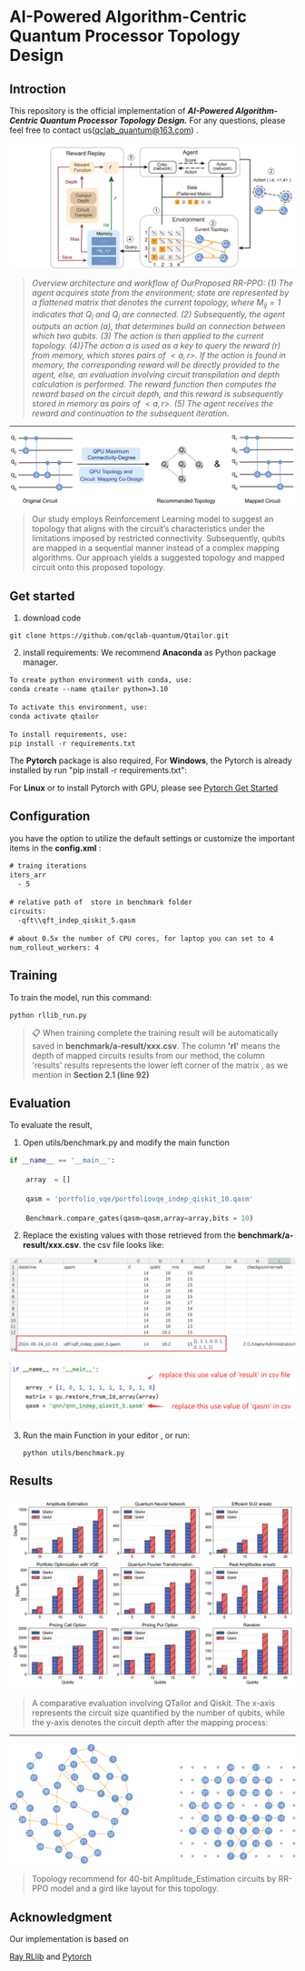 # AI-Powered Algorithm-Centric Quantum Processor Topology Design



## Introction

This repository is the official implementation of ***AI-Powered Algorithm-Centric Quantum Processor Topology Design.***     For any questions, please feel free to contact us(qclab_quantum@163.com) .


![Overview](./temp/overview.png)

> *Overview architecture and workflow of OurProposed RR-PPO:  (1) The agent acquires state from the environment; state are represented by a flattened matrix that denotes the current topology, where $M_{ij} = 1$ indicates that $Q_i$ and $Q_j$ are connected. (2) Subsequently, the agent outputs an action ($a$), that determines  build an connection between which two qubits. (3) The action is then applied to the current topology. (4)}The action a is used as a key to query the reward ($r$) from memory, which stores pairs of $<a,r>$. If the action is found in memory, the corresponding reward  will be directly provided to the agent, else, an evaluation involving circuit transpilation and depth calculation is performed. The reward function then computes the reward based on the circuit depth, and this reward is subsequently stored in memory as pairs of $<a,r>$​​. (5) The agent receives the reward and continuation to the subsequent iteration.*

<hr/>

![](./temp/intro2.png)

> Our study employs Reinforcement Learning model to suggest an topology that aligns with the circuit’s characteristics under the limitations imposed by restricted connectivity. Subsequently, qubits are mapped in a sequential manner instead of a complex mapping algorithms. Our approach yields a suggested topology and mapped circuit onto this proposed topology.


## Get started

1. download code

```
git clone https://github.com/qclab-quantum/Qtailor.git
```



2. install requirements:
We recommend **Anaconda** as Python package manager.
```setup
To create python environment with conda, use:
conda create --name qtailor python=3.10

To activate this environment, use:
conda activate qtailor

To install requirements, use:
pip install -r requirements.txt
```

The  **Pytorch**  package is also required, For **Windows**, the Pytorch  is already installed  by run "pip install -r requirements.txt":

For **Linux** or to install Pytorch with GPU,  please see [Pytorch Get Started](https://pytorch.org/get-started/locally/)


## Configuration

you have the option to utilize the default settings or customize the important items in the **config.xml** :

```
# traing iterations
iters_arr
  - 5
  
# relative path of  store in benchmark folder
circuits:
  -qft\\qft_indep_qiskit_5.qasm
  
# about 0.5x the number of CPU cores, for laptop you can set to 4
num_rollout_workers: 4
```



## Training

To train the model, run this command:

```train
python rllib_run.py
```

>📋  When training complete the training result will be automatically saved in **benchmark/a-result/xxx.csv**.
> The column **'rl'** means the depth of mapped circuits results from our method, the column 'results'  results represents the lower left corner of the matrix , as we mention in **Section 2.1 (line 92)**

## Evaluation

To evaluate the result,

1. Open utils/benchmark.py  and modify the main function

```python
if __name__ == '__main__':

    array  = []

    qasm = 'portfolio_vqe/portfoliovqe_indep_qiskit_10.qasm'

    Benchmark.compare_gates(qasm=qasm,array=array,bits = 10)
```

2. Replace the existing values with those retrieved from the **benchmark/a-result/xxx.csv**. the csv file looks like:

![](./temp/readme2.png)

![](./temp/readme1.png)



3. Run the main Function in your editor , or  run:

   ```shell
   python utils/benchmark.py
   ```



## Results

![](./data/fig/benchmarkBar.png)

>A comparative evaluation involving QTailor and Qiskit. The x-axis represents the circuit size quantified by the number of qubits, while the y-axis denotes the circuit depth after the mapping
>process:

<hr>

![](./data/fig/ae1.png) 

> Topology recommend for 40-bit Amplitude_Estimation circuits by RR-PPO model and a gird like layout for this topology.

## Acknowledgment
Our implementation is based on 

[Ray RLlib](https://github.com/ray-project/ray/tree/master/rllib) and [Pytorch]()
